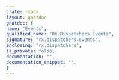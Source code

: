 ```yaml
---
crate: rxada
layout: gnatdoc
gnatdoc: {
name: "Events",
qualified_name: "Rx.Dispatchers.Events",
signature: "rx.dispatchers.events",
enclosing: "rx.dispatchers",
is_private: false,
documentation: "",
documentation_snippet: "",
}
---
```

